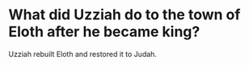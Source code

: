 # What did Uzziah do to the town of Eloth after he became king?

Uzziah rebuilt Eloth and restored it to Judah. 